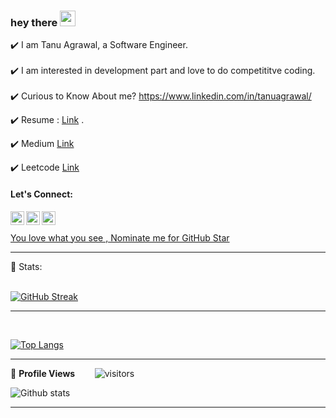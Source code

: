 
### hey there <img src="https://media.giphy.com/media/hvRJCLFzcasrR4ia7z/giphy.gif" width="25px">
 
✔️ I am Tanu Agrawal, a Software Engineer.
<br><br>
✔️ I am interested in development part and love to do competititve coding.
<br><br>
✔️ Curious to Know About me? https://www.linkedin.com/in/tanuagrawal/

✔️ Resume : [Link](https://github.com/TanuAgrawal123/Resume/blob/master/tanu___.pdf) .
<br>

✔️ Medium [Link](https://medium.com/@tanuagrawal1389)

✔️ Leetcode [Link](https://leetcode.com/tanuagrawal)
<br>

####  Let's Connect: 
 
<a href="https://www.instagram.com/soul__1304/)">
  <img align="left" alt="Tanu's Instagram" width="22px" src="https://raw.githubusercontent.com/hussainweb/hussainweb/main/icons/instagram.png" />
</a><a href="https://twitter.com/me_tanu_agrawal">
  <img align="left" alt="Tanu Agrawal | Twitter" width="22px" src="https://raw.githubusercontent.com/hussainweb/hussainweb/main/icons/twitter.png" />
</a><a href="https://www.linkedin.com/in/tanuagrawal/">
  <img align="left" alt="Tanu's LinkedIN" width="22px" src="https://raw.githubusercontent.com/hussainweb/hussainweb/main/icons/linkedin.png" />
</a>
<br>
<br>
<!--NOMINATION FOR STAR GIT LINK CODE-->
<a href="https://stars.github.com/nominate/">You love what you see , Nominate me for GitHub Star </a>

<hr>
 
 <!-- STATISTICS ABOUT PROFILE -->

 📶 Stats:<br><br>
 
 
<!--  CONTRIBUTION AND STREAK BLOCK -->
 [![GitHub Streak](https://github-readme-streak-stats.herokuapp.com/?user=TanuAgrawal123&currStreakNum=2FD3EB&fire=pink&sideLabels=F00&theme=nightowl)](https://git.io/streak-stats)       
         

---
 



<br>

<!--  TOP LANGUAGES STATISTICS -->
 [![Top Langs](https://github-readme-stats.vercel.app/api/top-langs/?username=TanuAgrawal123&theme=dark&layout=compact&align=right&width=40%)](https://github.com/anuraghazra/github-readme-stats)
 
 ---
 
<!--  PROFILES VIEWS -->
🌱 **Profile Views**&nbsp;&nbsp;&nbsp;&nbsp;&nbsp;&nbsp;&nbsp;
![visitors](https://profile-counter.glitch.me/TanuAgrawal123/count.svg?align=center)


<!-- GITHUB STATISTICS -->
 ![Github stats](https://github-readme-stats.vercel.app/api?username=TanuAgrawal123&theme=radical)  
 
 <hr>


